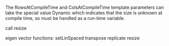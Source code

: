 The RowsAtCompileTime and ColsAtCompileTime template parameters can take the special value Dynamic which indicates that the size is unknown at compile time, so must be handled as a run-time variable.

call resize

eigen vector functions: setLinSpaced transpose replicate resize 